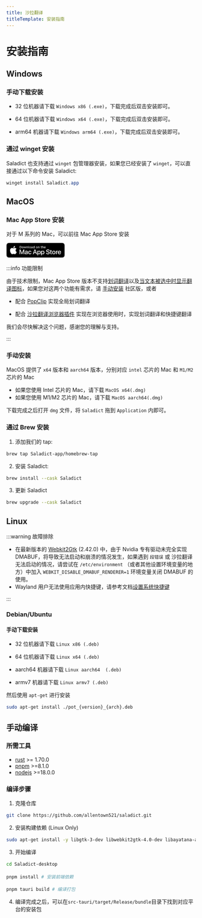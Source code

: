 ```yaml
---
title: 沙拉翻译
titleTemplate: 安装指南
---
```


# 安装指南

## Windows

### 手动下载安装

- 32 位机器请下载 `Windows x86 (.exe)`，下载完成后双击安装即可。

- 64 位机器请下载 `Windows x64 (.exe)`，下载完成后双击安装即可。

- arm64 机器请下载 `Windows arm64 (.exe)`，下载完成后双击安装即可。

### 通过 winget 安装

Saladict 也支持通过 `winget` 包管理器安装，如果您已经安装了 `winget`，可以直接通过以下命令安装 Saladict:

```powershell
winget install Saladict.app
```

## MacOS

### Mac App Store 安装

对于 M 系列的 Mac，可以前往 Mac App Store 安装

 <a href="https://apps.apple.com/app/6740262076" target="_blank">
  <img src="/img/download_on_mac_app_store.svg" alt="Download on the Mac App Store" style="width: 156px;" />
 </a> 

:::info 功能限制

由于技术限制，Mac App Store 版本不支持[划词翻译](/docs/config/hotkey#划词翻译)以及[当文本被选中时显示翻译图标](/docs/config/general#当文本被选中时显示翻译图标)，如果您对这两个功能有需求，请 [手动安装](#手动安装) 社区版，或者

- 配合 [PopClip](/docs/quick-translate#popclip-macos) 实现全局划词翻译

- 配合 [沙拉翻译浏览器插件](https://saladict.aichatone.com/) 实现在浏览器使用时，实现划词翻译和快捷键翻译

我们会尽快解决这个问题，感谢您的理解与支持。

:::

### 手动安装

MacOS 提供了 `x64` 版本和 `aarch64` 版本，分别对应 `intel` 芯片的 Mac 和 `M1/M2` 芯片的 Mac

- 如果您使用 Intel 芯片的 Mac，请下载 `MacOS x64(.dmg)`
- 如果您使用 M1/M2 芯片的 Mac，请下载 `MacOS aarch64(.dmg)`

下载完成之后打开 `dmg` 文件，将 `Saladict` 拖到 `Application` 内即可。

### 通过 Brew 安装

1. 添加我们的 tap:

```bash
brew tap Saladict-app/homebrew-tap
```

2. 安装 Saladict:

```bash
brew install --cask Saladict
```

3. 更新 Saladict

```bash
brew upgrade --cask Saladict
```

## Linux

:::warning 故障排除

- 在最新版本的 [Webkit2Gtk](https://archlinux.org/packages/extra/x86_64/webkit2gtk) (2.42.0) 中，由于 Nvidia 专有驱动未完全实现 DMABUF，将导致无法启动和崩溃的情况发生，如果遇到 `段错误` 或 沙拉翻译 无法启动的情况，请尝试在 `/etc/environment` （或者其他设置环境变量的地方）中加入 `WEBKIT_DISABLE_DMABUF_RENDERER=1` 环境变量关闭 DMABUF 的使用。
- Wayland 用户无法使用应用内快捷键，请参考文档[设置系统快捷键](/docs/wayland#快捷键无法使用)

:::

### Debian/Ubuntu

#### 手动下载安装

- 32 位机器请下载 `Linux x86 (.deb)`

- 64 位机器请下载 `Linux x64 (.deb)`

- aarch64 机器请下载 `Linux aarch64  (.deb)`

- armv7 机器请下载 `Linux armv7 (.deb)`

然后使用 `apt-get` 进行安装

```bash
sudo apt-get install ./pot_{version}_{arch}.deb
```

## 手动编译

### 所需工具

- [rust](https://www.rust-lang.org/) >= 1.70.0
- [pnpm](https://pnpm.io/) >=8.1.0
- [nodejs](https://nodejs.org/) >=18.0.0

### 编译步骤

1. 克隆仓库

```bash
git clone https://github.com/allentown521/saladict.git
```

2. 安装构建依赖 (Linux Only)

```bash
sudo apt-get install -y libgtk-3-dev libwebkit2gtk-4.0-dev libayatana-appindicator3-dev librsvg2-dev patchelf libxdo-dev libxcb1 libxrandr2 libdbus-1-3
```

3. 开始编译

```bash
cd Saladict-desktop

pnpm install # 安装前端依赖

pnpm tauri build # 编译打包
```

4. 编译完成之后，可以在`src-tauri/target/Release/bundle`目录下找到对应平台的安装包
